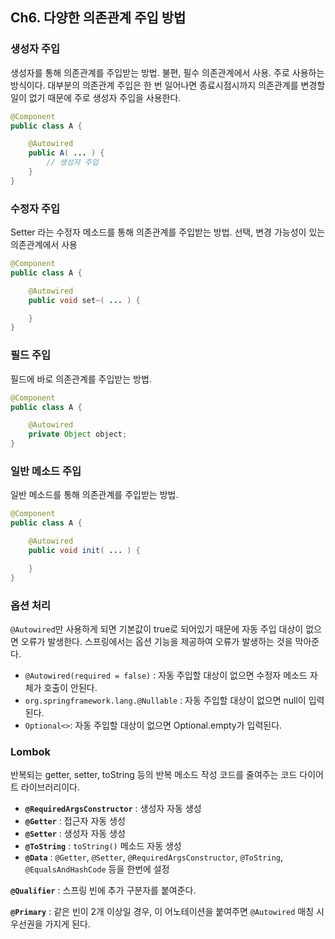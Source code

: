 ## Ch6. 다양한 의존관계 주입 방법

### 생성자 주입
생성자를 통해 의존관계를 주입받는 방법. 불편, 필수 의존관계에서 사용. 주로 사용하는 방식이다.  대부분의 의존관계 주입은 한 번 일어나면 종료시점시까지 의존관계를 변경할 일이 없기 때문에 주로 생성자 주입을 사용한다. 
```java
@Component
public class A {

    @Autowired
    public A( ... ) {
        // 생성자 주입
    }
}
```

### 수정자 주입
Setter 라는 수정자 메소드를 통해 의존관계를 주입받는 방법. 선택, 변경 가능성이 있는 의존관계에서 사용
```java
@Component
public class A {

    @Autowired
    public void set~( ... ) {

    }
}
```

### 필드 주입
필드에 바로 의존관계를 주입받는 방법.
```java
@Component
public class A {

    @Autowired
    private Object object;
}
```

### 일반 메소드 주입
일반 메소드를 통해 의존관계를 주입받는 방법.
```java
@Component
public class A {

    @Autowired
    public void init( ... ) {

    }
}
```

### 옵션 처리
`@Autowired`만 사용하게 되면 기본값이 true로 되어있기 때문에 자동 주입 대상이 없으면 오류가 발생한다. 스프링에서는 옵션 기능을 제공하여 오류가 발생하는 것을 막아준다.

* `@Autowired(required = false)` : 자동 주입할 대상이 없으면 수정자 메소드 자체가 호출이 안된다.
* `org.springframework.lang.@Nullable` : 자동 주입할 대상이 없으면 null이 입력된다.
* `Optional<>`: 자동 주입할 대상이 없으면 Optional.empty가 입력된다.

### Lombok
반복되는 getter, setter, toString 등의 반복 메소드 작성 코드를 줄여주는 코드 다이어트 라이브러리이다.
* **`@RequiredArgsConstructor`** : 생성자 자동 생성
* **`@Getter`** : 접근자 자동 생성
* **`@Setter`** : 생성자 자동 생성
* **`@ToString`** : `toString()` 메소드 자동 생성  
* **`@Data`** : `@Getter`, `@Setter`, `@RequiredArgsConstructor`, `@ToString`, `@EqualsAndHashCode` 등을 한번에 설정

**`@Qualifier`** : 스프링 빈에 추가 구분자를 붙여준다. 

**`@Primary`** : 같은 빈이 2개 이상일 경우, 이 어노테이션을 붙여주면 `@Autowired` 매칭 시우선권을 가지게 된다. 